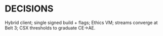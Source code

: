 # DECISIONS
Hybrid client; single signed build + flags; Ethics VM; streams converge at Belt 3; CSX thresholds to graduate CE→AE.